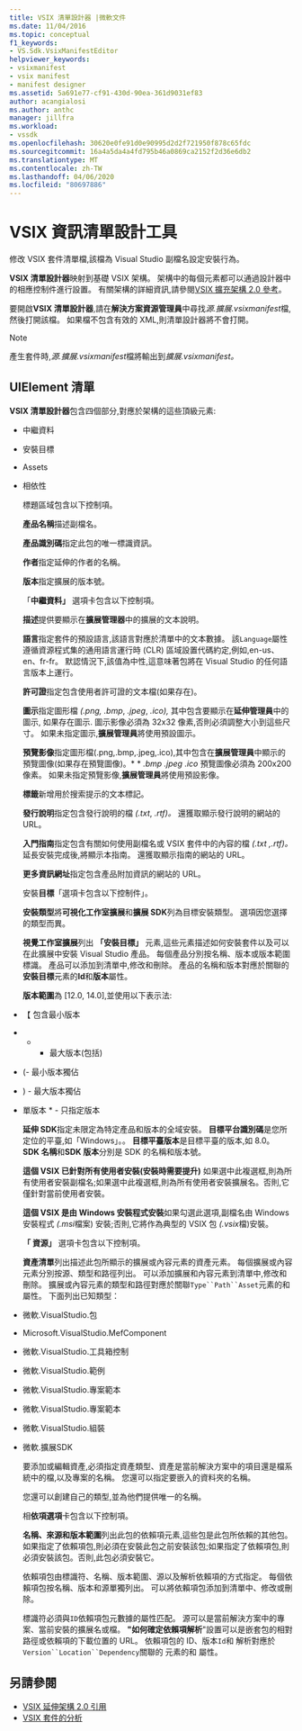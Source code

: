 ```yaml
---
title: VSIX 清單設計器 |微軟文件
ms.date: 11/04/2016
ms.topic: conceptual
f1_keywords:
- VS.Sdk.VsixManifestEditor
helpviewer_keywords:
- vsixmanifest
- vsix manifest
- manifest designer
ms.assetid: 5a691e77-cf91-430d-90ea-361d9031ef83
author: acangialosi
ms.author: anthc
manager: jillfra
ms.workload:
- vssdk
ms.openlocfilehash: 30620e0fe91d0e90995d2d2f721950f878c65fdc
ms.sourcegitcommit: 16a4a5da4a4fd795b46a0869ca2152f2d36e6db2
ms.translationtype: MT
ms.contentlocale: zh-TW
ms.lasthandoff: 04/06/2020
ms.locfileid: "80697886"
---
```

# <a name="vsix-manifest-designer"></a>VSIX 資訊清單設計工具
修改 VSIX 套件清單檔,該檔為 Visual Studio 副檔名設定安裝行為。

 **VSIX 清單設計器**映射到基礎 VSIX 架構。 架構中的每個元素都可以通過設計器中的相應控制件進行設置。 有關架構的詳細資訊,請參閱[VSIX 擴充架構 2.0 參考](../extensibility/vsix-extension-schema-2-0-reference.md)。

 要開啟**VSIX 清單設計器**,請在**解決方案資源管理員**中尋找*源.擴展.vsixmanifest*檔,然後打開該檔。 如果檔不包含有效的 XML,則清單設計器將不會打開。

> [!NOTE]
> 產生套件時,*源.擴展.vsixmanifest*檔將輸出到*擴展.vsixmanifest。*

## <a name="uielement-list"></a>UIElement 清單
 **VSIX 清單設計器**包含四個部分,對應於架構的這些頂級元素:

- 中繼資料

- 安裝目標

- Assets

- 相依性

  標題區域包含以下控制項。

  **產品名稱**描述副檔名。

  **產品識別碼**指定此包的唯一標識資訊。

  **作者**指定延伸的作者的名稱。

  **版本**指定擴展的版本號。

  「**中繼資料」** 選項卡包含以下控制項。

  **描述**提供要顯示在**擴展管理器**中的擴展的文本說明。

  **語言**指定套件的預設語言,該語言對應於清單中的文本數據。 該`Language`屬性遵循資源程式集的通用語言運行時 (CLR) 區域設置代碼約定,例如,en-us、en、fr-fr。 默認情況下,該值為中性,這意味著包將在 Visual Studio 的任何語言版本上運行。

  **許可證**指定包含使用者許可證的文本檔(如果存在)。

  **圖示**指定圖形檔 *(.png,* *.bmp*, *.jpeg*, *.ico),* 其中包含要顯示在**延伸管理員**中的圖示, 如果存在圖示. 圖示影像必須為 32x32 像素,否則必須調整大小到這些尺寸。 如果未指定圖示,**擴展管理員**將使用預設圖示。

  **預覽影像**指定圖形檔(.png,.bmp,.jpeg,.ico),其中包含在**擴展管理員**中顯示的預覽圖像(如果存在預覽圖像)。* * *.bmp* *.jpeg* *.ico* 預覽圖像必須為 200x200 像素。 如果未指定預覽影像,**擴展管理員**將使用預設影像。

  **標籤**新增用於搜索提示的文本標記。

  **發行說明**指定包含發行說明的檔 *(.txt*, *.rtf)。* 還獲取顯示發行說明的網站的 URL。

  **入門指南**指定包含有關如何使用副檔名或 VSIX 套件中的內容的檔 *(.txt* *,.rtf)。* 延長安裝完成後,將顯示本指南。 還獲取顯示指南的網站的 URL。

  **更多資訊網址**指定包含產品附加資訊的網站的 URL。

  安裝**目標**「選項卡包含以下控制件」。

  **安裝類型**將**可視化工作室擴展**和**擴展 SDK**列為目標安裝類型。 選項因您選擇的類型而異。

  **視覺工作室擴展**列出 **「安裝目標」** 元素,這些元素描述如何安裝套件以及可以在此擴展中安裝 Visual Studio 產品。 每個產品分別按名稱、版本或版本範圍標識。 產品可以添加到清單中,修改和刪除。 產品的名稱和版本對應於關聯的**安裝目標**元素的**Id**和**版本**屬性。

  **版本範圍**為 [12.0, 14.0],並使用以下表示法:

- 【 包含最小版本

- * - 最大版本(包括)

- (- 最小版本獨佔

- ) - 最大版本獨佔

- 單版本 * - 只指定版本

  **延伸 SDK**指定未限定為特定產品和版本的全域安裝。 **目標平台識別碼**是您所定位的平臺,如「Windows」。。 **目標平臺版本**是目標平臺的版本,如 8.0。 **SDK 名稱**和**SDK 版本**分別是 SDK 的名稱和版本號。

  **這個 VSIX 已針對所有使用者安裝(安裝時需要提升)** 如果選中此複選框,則為所有使用者安裝副檔名;如果選中此複選框,則為所有使用者安裝擴展名。否則,它僅針對當前使用者安裝。

  **這個 VSIX 是由 Windows 安裝程式安裝**如果勾選此選項,副檔名由 Windows 安裝程式 *(.msi*檔案) 安裝;否則,它將作為典型的 VSIX 包 *(.vsix*檔)安裝。

  **「 資源」** 選項卡包含以下控制項。

  **資產清單**列出描述此包所顯示的擴展或內容元素的資產元素。 每個擴展或內容元素分別按源、類型和路徑列出。 可以添加擴展和內容元素到清單中,修改和刪除。 擴展或內容元素的類型和路徑對應於關聯`Type``Path``Asset`元素的和 屬性。 下面列出已知類型：

- 微軟.VisualStudio.包

- Microsoft.VisualStudio.MefComponent

- 微軟.VisualStudio.工具箱控制

- 微軟.VisualStudio.範例

- 微軟.VisualStudio.專案範本

- 微軟.VisualStudio.專案範本

- 微軟.VisualStudio.組裝

- 微軟.擴展SDK

  要添加或編輯資產,必須指定資產類型、資產是當前解決方案中的項目還是檔系統中的檔,以及專案的名稱。 您還可以指定要嵌入的資料夾的名稱。

  您還可以創建自己的類型,並為他們提供唯一的名稱。

  相**依項選項**卡包含以下控制項。

  **名稱、來源和版本範圍**列出此包的依賴項元素,這些包是此包所依賴的其他包。 如果指定了依賴項包,則必須在安裝此包之前安裝該包;如果指定了依賴項包,則必須安裝該包。否則,此包必須安裝它。

  依賴項包由標識符、名稱、版本範圍、源以及解析依賴項的方式指定。 每個依賴項包按名稱、版本和源單獨列出。 可以將依賴項包添加到清單中、修改或刪除。

  標識符必須與`ID`依賴項包元數據的屬性匹配。 源可以是當前解決方案中的專案、當前安裝的擴展名或檔。 **"如何確定依賴項解析**"設置可以是嵌套包的相對路徑或依賴項的下載位置的 URL。 依賴項包的 ID、版本`Id`和 解析對應於`Version``Location``Dependency`關聯的 元素的和 屬性。

## <a name="see-also"></a>另請參閱
- [VSIX 延伸架構 2.0 引用](../extensibility/vsix-extension-schema-2-0-reference.md)
- [VSIX 套件的分析](../extensibility/anatomy-of-a-vsix-package.md)
